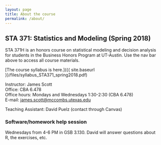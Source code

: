```yaml
---
layout: page
title: About the course
permalink: /about/
---
```


## STA 371: Statistics and Modeling (Spring 2018)

STA 371H is an honors course on statistical modeling and decision analysis for
students in the Business Honors Program at UT-Austin.  Use the nav bar above to access all course materials.

[The course syllabus is here.]({{ site.baseurl }}/files/syllabus_STA371_spring2018.pdf)

Instructor: James Scott  
Office: CBA 6.478  
Office hours: Mondays and Wednesdays 1:30-2:30 (CBA 6.478)  
E-mail: james.scott@mccombs.utexas.edu  

Teaching Assistant: David Puelz (contact through Canvas)  

### Software/homework help session

Wednesdays from 4-6 PM in GSB 3.130.  David will answer questions about R, the exercises, etc.  
